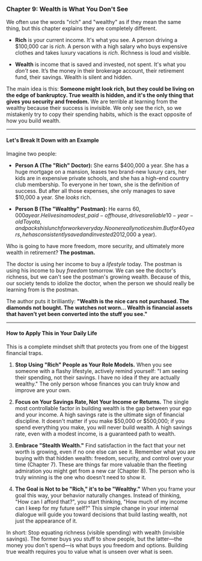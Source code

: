 ### **Chapter 9: Wealth is What You Don't See**

We often use the words "rich" and "wealthy" as if they mean the same thing, but this chapter explains they are completely different.

*   **Rich** is your current income. It's what you see. A person driving a $100,000 car is *rich*. A person with a high salary who buys expensive clothes and takes luxury vacations is *rich*. Richness is loud and visible.

*   **Wealth** is income that is saved and invested, not spent. It's what you *don't* see. It’s the money in their brokerage account, their retirement fund, their savings. Wealth is silent and hidden.

The main idea is this: **Someone might look rich, but they could be living on the edge of bankruptcy. True wealth is hidden, and it's the only thing that gives you security and freedom.** We are terrible at learning from the wealthy because their success is invisible. We only see the rich, so we mistakenly try to copy their spending habits, which is the exact opposite of how you build wealth.

---

#### **Let's Break It Down with an Example**

Imagine two people:

*   **Person A (The "Rich" Doctor):** She earns $400,000 a year. She has a huge mortgage on a mansion, leases two brand-new luxury cars, her kids are in expensive private schools, and she has a high-end country club membership. To everyone in her town, she is the definition of success. But after all those expenses, she only manages to save $10,000 a year. She *looks* rich.

*   **Person B (The "Wealthy" Postman):** He earns $60,000 a year. He lives in a modest, paid-off house, drives a reliable 10-year-old Toyota, and packs his lunch for work every day. No one really notices him. But for 40 years, he has consistently saved and invested 20% of his income ($12,000 a year).

Who is going to have more freedom, more security, and ultimately more wealth in retirement? **The postman.**

The doctor is using her income to buy a *lifestyle* today. The postman is using his income to buy *freedom* tomorrow. We can see the doctor's richness, but we can't see the postman's growing wealth. Because of this, our society tends to idolize the doctor, when the person we should really be learning from is the postman.

The author puts it brilliantly: **"Wealth is the nice cars not purchased. The diamonds not bought. The watches not worn... Wealth is financial assets that haven’t yet been converted into the stuff you see."**

---

#### **How to Apply This in Your Daily Life**

This is a complete mindset shift that protects you from one of the biggest financial traps.

1.  **Stop Using "Rich" People as Your Role Models.** When you see someone with a flashy lifestyle, actively remind yourself: "I am seeing their spending, not their savings. I have no idea if they are actually wealthy." The only person whose finances you can truly know and improve are your own.

2.  **Focus on Your Savings Rate, Not Your Income or Returns.** The single most controllable factor in building wealth is the gap between your ego and your income. A high savings rate is the ultimate sign of financial discipline. It doesn't matter if you make $50,000 or $500,000; if you spend everything you make, you will never build wealth. A high savings rate, even with a modest income, is a guaranteed path to wealth.

3.  **Embrace "Stealth Wealth."** Find satisfaction in the fact that your net worth is growing, even if no one else can see it. Remember what you are buying with that hidden wealth: freedom, security, and control over your time (Chapter 7). These are things far more valuable than the fleeting admiration you might get from a new car (Chapter 8). The person who is truly winning is the one who doesn't need to show it.

4.  **The Goal is Not to be "Rich," it's to be "Wealthy."** When you frame your goal this way, your behavior naturally changes. Instead of thinking, "How can I afford that?", you start thinking, "How much of my income can I keep for my future self?" This simple change in your internal dialogue will guide you toward decisions that build lasting wealth, not just the appearance of it.

In short: Stop equating richness (visible spending) with wealth (invisible savings). The former buys you stuff to show people, but the latter—the money you don't spend—is what buys you freedom and options. Building true wealth requires you to value what is unseen over what is seen.
